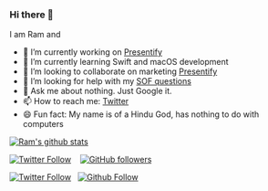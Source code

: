 ### Hi there 👋

<!--
**rampatra/rampatra** is a ✨ _special_ ✨ repository because its `README.md` (this file) appears on your GitHub profile.
-->

I am Ram and

- 🔭 I’m currently working on [Presentify](https://presentify.compzets.com)
- 🌱 I’m currently learning Swift and macOS development
- 👯 I’m looking to collaborate on marketing [Presentify](https://presentify.compzets.com)
- 🤔 I’m looking for help with my [SOF questions](https://stackoverflow.com/users/1385441/ram-patra?tab=questions)
- 💬 Ask me about nothing. Just Google it.
- 📫 How to reach me: [Twitter](https://twitter.com/ram__patra)
- 😄 Fun fact: My name is of a Hindu God, has nothing to do with computers

[![Ram's github stats](https://github-readme-stats.vercel.app/api?username=rampatra&show_icons=true&icon_color=2f80ed)](https://rampatra.com)

[![Twitter Follow](https://img.shields.io/twitter/follow/ram__patra?style=social)](https://twitter.com/ram__patra) &nbsp;&nbsp; [![GitHub followers](https://img.shields.io/github/followers/rampatra?label=Follow%20%40rampatra&style=social)](https://github.com/rampatra)

<a href="https://twitter.com/ram__patra"><img alt="Twitter Follow" src="https://img.shields.io/twitter/follow/ram__patra?style=social"></a>&nbsp;&nbsp;
<a href="https://github.com/rampatra"><img alt="Github Follow" src="https://img.shields.io/github/followers/rampatra?label=Follow%20%40rampatra&style=social"></a>

